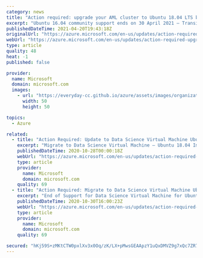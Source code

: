 ```yaml
---
category: news
title: "Action required: upgrade your AML cluster to Ubuntu 18.04 LTS by 30 April 2021"
excerpt: "Ubuntu 16.04 community support ends on 30 April 2021 – Transition to 18.04 immediately"
publishedDateTime: 2021-04-20T19:43:18Z
originalUrl: "https://azure.microsoft.com/en-us/updates/action-required-upgrade-your-aml-cluster-to-ubuntu-1804-lts-by-30-april-2021/"
webUrl: "https://azure.microsoft.com/en-us/updates/action-required-upgrade-your-aml-cluster-to-ubuntu-1804-lts-by-30-april-2021/"
type: article
quality: 48
heat: -1
published: false

provider:
  name: Microsoft
  domain: microsoft.com
  images:
    - url: "https://everyday-cc.github.io/azure/assets/images/organizations/microsoft.com-50x50.jpg"
      width: 50
      height: 50

topics:
  - Azure

related:
  - title: "Action Required: Update to Data Science Virtual Machine Ubuntu 18.04  "
    excerpt: "Migrate to Data Science Virtual Machine – Ubuntu 18.04 Image."
    publishedDateTime: 2020-10-28T00:00:18Z
    webUrl: "https://azure.microsoft.com/en-us/updates/action-required-update-to-data-science-virtual-machine-ubuntu-1804/"
    type: article
    provider:
      name: Microsoft
      domain: microsoft.com
    quality: 69
  - title: "Action Required: Migrate to Data Science Virtual Machine Ubuntu 18.04"
    excerpt: "End of Support for Data Science Virtual Machine for Ubuntu 16.04 on 1 April 2021."
    publishedDateTime: 2020-10-30T16:00:23Z
    webUrl: "https://azure.microsoft.com/en-us/updates/action-required-migrate-to-data-science-virtual-machine-ubuntu-1804/"
    type: article
    provider:
      name: Microsoft
      domain: microsoft.com
    quality: 69

secured: "hKj59S+zMKtCTW0pxlXv3x0Oq/zK/LX+pMwsGEAApzY1uQxDMVZ9g7xQc7ZR768wfFHPPxAEpf8T26vDemrXIcSmYSokZEZawTXyOui1ivh+IWaJ0d9uJkFgixOnDQxePO1n34s1F8Na1Azg6TCvY2g8QHc9u2Z0mlDlVfwN0ycqETxbtTUWdCvE71rbaNRsTlc004cxi+dsj6T1CUZOyGfyeNl7qS9vtsuVILX+g2EP0HXOYjTCVCUvnbE6rEDIGxzp9neuCfTiieWI1Rqi2zkKfs9gfGm64Oef1OzPLvutvimYRftV19uD4T5kegSxXkudyME4EeF3E2Z9rPZt83R03kRBKw7G5OFFsjglvBc=;YyV+QkZX5mQQ1N5SsGimxw=="
---
```


